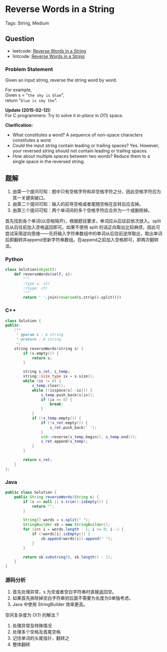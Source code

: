 # Reverse Words in a String

Tags: String, Medium

## Question

* leetcode: [Reverse Words in a String](https://leetcode.com/problems/reverse-words-in-a-string/)
* lintcode: [Reverse Words in a String](http://www.lintcode.com/en/problem/reverse-words-in-a-string/)

### Problem Statement

Given an input string, reverse the string word by word.

For example,  
Given s = "`the sky is blue`",  
return "`blue is sky the`".

**Update \(2015-02-12\):**  
For C programmers: Try to solve it _in-place_ in _O_\(1\) space.

**Clarification:**

* What constitutes a word? A sequence of non-space characters constitutes a word.
* Could the input string contain leading or trailing spaces? Yes. However, your reversed string should not contain leading or trailing spaces.
* How about multiple spaces between two words? Reduce them to a single space in the reversed string.

## 题解

1. 由第一个提问可知：题中只有空格字符和非空格字符之分，因此空格字符应为其一关键突破口。
2. 由第二个提问可知：输入的前导空格或者尾随空格在反转后应去掉。
3. 由第三个提问可知：两个单词间的多个空格字符应合并为一个或删除掉。

首先找到各个单词\(以空格隔开\)，根据题目要求，单词应从后往前依次放入。split 后从后往前加入空格返回即可。如果不使用 split 的话正向取出比较麻烦，因此可尝试采用逆向思维——先将输入字符串数组中的单词从后往前逆序取出，取出单词后即翻转并append至新字符串数组。在append之前加入空格即可，即两次翻转法。

### Python

```python
class Solution(object):
    def reverseWords(self, s):
        """
        :type s: str
        :rtype: str
        """
        return ' '.join(reversed(s.strip().split()))
```

### C++

```cpp
class Solution {
public:
    /**
     * @param s : A string
     * @return : A string
     */
    string reverseWords(string s) {
        if (s.empty()) {
            return s;
        }

        string s_ret, s_temp;
        string::size_type ix = s.size();
        while (ix != 0) {
            s_temp.clear();
            while (!isspace(s[--ix])) {
                s_temp.push_back(s[ix]);
                if (ix == 0) {
                    break;
                }
            }
            if (!s_temp.empty()) {
                if (!s_ret.empty()) {
                    s_ret.push_back(' ');
                }
                std::reverse(s_temp.begin(), s_temp.end());
                s_ret.append(s_temp);
            }
        }

        return s_ret;
    }
};
```

### Java

```java
public class Solution {
    public String reverseWords(String s) {
        if (s == null || s.trim().isEmpty()) {
            return "";
        }

        String[] words = s.split(" ");
        StringBuilder sb = new StringBuilder();
        for (int i = words.length - 1; i >= 0; i--) {
            if (!words[i].isEmpty()) {
                sb.append(words[i]).append(" ");
            }
        }

        return sb.substring(0, sb.length() - 1);
    }
}
```

### 源码分析

1. 首先处理异常，s 为空或者空白字符串时直接返回空。
2. 如果首先排除掉空白字符串则后面不需要为长度为0单独考虑。
3. Java 中使用 StringBuilder 效率更高。

空间复杂度为 O\(1\) 的解法？

1. 处理异常及特殊情况
2. 处理多个空格及首尾空格
3. 记住单词的头尾指针，翻转之
4. 整体翻转

